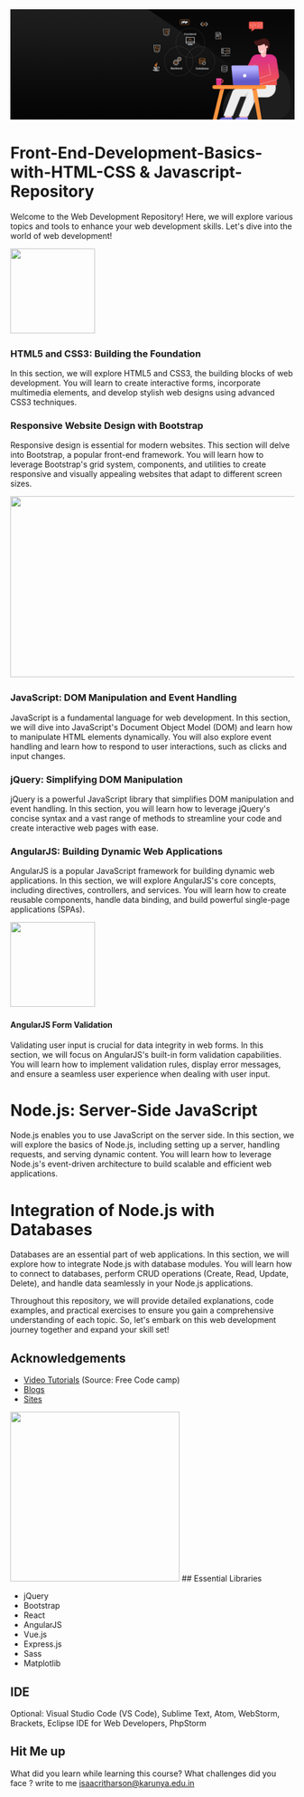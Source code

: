 <img src="https://raw.githubusercontent.com/ISAACRITHARSON/Web-Development-Basics-for-SaaS-SaaP/main/background.png" />

# Front-End-Development-Basics-with-HTML-CSS & Javascript-Repository
Welcome to the Web Development Repository! Here, we will explore various topics and tools to enhance your web development skills. Let's dive into the world of web development!

<img src="https://user-images.githubusercontent.com/74038190/238200426-29fd6286-4e7b-4d6c-818f-c4765d5e39a9.gif" height="150" width="150"/>

### HTML5 and CSS3: Building the Foundation
In this section, we will explore HTML5 and CSS3, the building blocks of web development. You will learn to create interactive forms, incorporate multimedia elements, and develop stylish web designs using advanced CSS3 techniques.

### Responsive Website Design with Bootstrap
Responsive design is essential for modern websites. This section will delve into Bootstrap, a popular front-end framework. You will learn how to leverage Bootstrap's grid system, components, and utilities to create responsive and visually appealing websites that adapt to different screen sizes.

<img src="https://user-images.githubusercontent.com/74038190/219923823-bf1ce878-c6b8-4faa-be07-93e6b1006521.gif" height="320" width="570"/>

### JavaScript: DOM Manipulation and Event Handling
JavaScript is a fundamental language for web development. In this section, we will dive into JavaScript's Document Object Model (DOM) and learn how to manipulate HTML elements dynamically. You will also explore event handling and learn how to respond to user interactions, such as clicks and input changes.

### jQuery: Simplifying DOM Manipulation
jQuery is a powerful JavaScript library that simplifies DOM manipulation and event handling. In this section, you will learn how to leverage jQuery's concise syntax and a vast range of methods to streamline your code and create interactive web pages with ease.

### AngularJS: Building Dynamic Web Applications
AngularJS is a popular JavaScript framework for building dynamic web applications. In this section, we will explore AngularJS's core concepts, including directives, controllers, and services. You will learn how to create reusable components, handle data binding, and build powerful single-page applications (SPAs).

<img src="https://user-images.githubusercontent.com/74038190/212280823-79088828-a258-4a4d-8d6c-96315d5a07af.gif" height="150" width="150"/>

#### AngularJS Form Validation
Validating user input is crucial for data integrity in web forms. In this section, we will focus on AngularJS's built-in form validation capabilities. You will learn how to implement validation rules, display error messages, and ensure a seamless user experience when dealing with user input.
# Node.js: Server-Side JavaScript
Node.js enables you to use JavaScript on the server side. In this section, we will explore the basics of Node.js, including setting up a server, handling requests, and serving dynamic content. You will learn how to leverage Node.js's event-driven architecture to build scalable and efficient web applications.

# Integration of Node.js with Databases
Databases are an essential part of web applications. In this section, we will explore how to integrate Node.js with database modules. You will learn how to connect to databases, perform CRUD operations (Create, Read, Update, Delete), and handle data seamlessly in your Node.js applications. 

Throughout this repository, we will provide detailed explanations, code examples, and practical exercises to ensure you gain a comprehensive understanding of each topic. So, let's embark on this web development journey together and expand your skill set!

## Acknowledgements

 - [Video Tutorials](https://www.youtube.com/c/Freecodecamp/playlists) (Source: Free Code camp)
 - [Blogs](https://css-tricks.com/almanac/)
 - [Sites](https://developer.mozilla.org/)

<img src="https://cdn.icon-icons.com/icons2/2107/PNG/512/file_type_vscode_icon_130084.png" height="300" width="300"/>
## Essential Libraries

- jQuery
- Bootstrap
- React
- AngularJS
- Vue.js
- Express.js
- Sass
- Matplotlib
## IDE

Optional: Visual Studio Code (VS Code), Sublime Text, Atom, WebStorm, Brackets, Eclipse IDE for Web Developers, PhpStorm


## Hit Me up

What did you learn while learning this course? What challenges did you face ? write to me isaacritharson@karunya.edu.in
